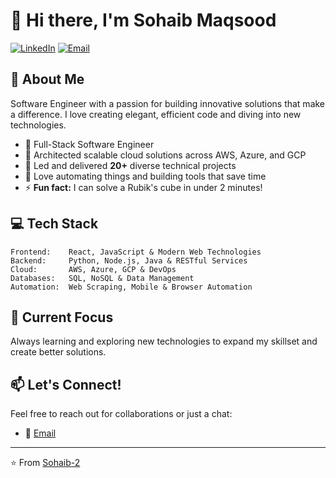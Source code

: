 # 👋 Hi there, I'm Sohaib Maqsood
[![LinkedIn](https://img.shields.io/badge/LinkedIn-0077B5?style=for-the-badge&logo=linkedin&logoColor=white)](https://www.linkedin.com/in/sohaib-maqsood-3b0136292/)
[![Email](https://img.shields.io/badge/Email-D14836?style=for-the-badge&logo=gmail&logoColor=white)](mailto:sohaibmaqsood.se@gmail.com)

## 🚀 About Me
Software Engineer with a passion for building innovative solutions that make a difference. I love creating elegant, efficient code and diving into new technologies.
- 💼 Full-Stack Software Engineer
- 🚀 Architected scalable cloud solutions across AWS, Azure, and GCP
- 💪 Led and delivered **20+** diverse technical projects
- 🤖 Love automating things and building tools that save time
- ⚡ **Fun fact:** I can solve a Rubik's cube in under 2 minutes!

## 💻 Tech Stack
```
Frontend:    React, JavaScript & Modern Web Technologies
Backend:     Python, Node.js, Java & RESTful Services
Cloud:       AWS, Azure, GCP & DevOps
Databases:   SQL, NoSQL & Data Management
Automation:  Web Scraping, Mobile & Browser Automation
```

<!-- Commenting for now
## 📈 GitHub Stats
![GitHub Stats](https://github-readme-stats.vercel.app/api?username=sohaib-2&show_icons=true&theme=tokyonight)
![Top Languages](https://github-readme-stats.vercel.app/api/top-langs/?username=sohaib-2&layout=compact&theme=tokyonight)
-->

## 🌱 Current Focus
Always learning and exploring new technologies to expand my skillset and create better solutions.

## 📫 Let's Connect!
Feel free to reach out for collaborations or just a chat:
- 📧 [Email](mailto:sohaibmaqsood.se@gmail.com)
---

⭐️ From [Sohaib-2](https://github.com/sohaib-2)
